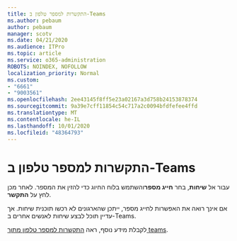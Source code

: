```yaml
---
title: התקשרות למספר טלפון ב-Teams
ms.author: pebaum
author: pebaum
manager: scotv
ms.date: 04/21/2020
ms.audience: ITPro
ms.topic: article
ms.service: o365-administration
ROBOTS: NOINDEX, NOFOLLOW
localization_priority: Normal
ms.custom:
- "6661"
- "9003561"
ms.openlocfilehash: 2ee43145f8ff5e23a02167a3d758b24153878374
ms.sourcegitcommit: 9a39e7cff11854c54c717a2c0094bfdfefee4ffd
ms.translationtype: MT
ms.contentlocale: he-IL
ms.lasthandoff: 10/01/2020
ms.locfileid: "48364793"
---
```

# <a name="call-a-phone-number-in-teams"></a>התקשרות למספר טלפון ב-Teams

עבור אל  **שיחות**, בחר  **חייג מספר**והשתמש בלוח החיוג כדי להזין את המספר. לאחר מכן לחץ על  **התקשר**.

אם אינך רואה את האפשרות לחייג מספר, ייתכן שהארגונים לא רכשו תוכנית שיחות. אך עדיין תוכל לבצע שיחות לאנשים אחרים ב-Teams.  

לקבלת מידע נוסף, ראה [התקשרות למספר טלפון מתוך teams](https://support.microsoft.com/office/20d24ace-2851-4c29-8441-30dd2a5cf078).
